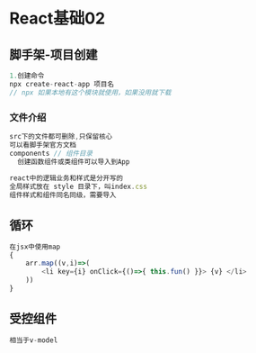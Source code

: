 # React基础02

## 脚手架-项目创建

```js
1.创建命令 
npx create-react-app 项目名 
// npx 如果本地有这个模块就使用，如果没用就下载
```

### 文件介绍

```js
src下的文件都可删除,只保留核心
可以看脚手架官方文档
components // 组件目录 
  创建函数组件或类组件可以导入到App
  
react中的逻辑业务和样式是分开写的
全局样式放在 style 目录下，叫index.css
组件样式和组件同名同级，需要导入 

```

## 循环

```js
在jsx中使用map
{
    arr.map((v,i)=>(
    	<li key={i} onClick={()=>{ this.fun() }}> {v} </li>
    ))
}
```

## 受控组件

```js
相当于v-model

```

